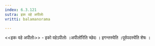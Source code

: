 ```yaml
---
index: 6.3.121
sutra: इकः वहे अपीलोः
vritti: balamanorama

---
```

<<इकः वहे अपीलोः>> - इको वहेऽपीलोः ।अपीलो॑रिति च्छेदः । इगन्तस्येति ।पूर्वपदस्ये॑ति शेषः । 